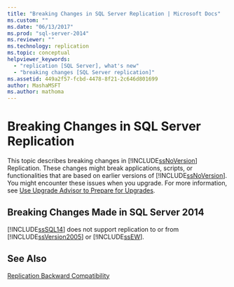 ```yaml
---
title: "Breaking Changes in SQL Server Replication | Microsoft Docs"
ms.custom: ""
ms.date: "06/13/2017"
ms.prod: "sql-server-2014"
ms.reviewer: ""
ms.technology: replication
ms.topic: conceptual
helpviewer_keywords: 
  - "replication [SQL Server], what's new"
  - "breaking changes [SQL Server replication]"
ms.assetid: 449a2f57-fcbd-4478-8f21-2c646d801699
author: MashaMSFT
ms.author: mathoma
---
```

# Breaking Changes in SQL Server Replication
  This topic describes breaking changes in [!INCLUDE[ssNoVersion](../../includes/ssnoversion-md.md)] Replication. These changes might break applications, scripts, or functionalities that are based on earlier versions of [!INCLUDE[ssNoVersion](../../includes/ssnoversion-md.md)]. You might encounter these issues when you upgrade. For more information, see [Use Upgrade Advisor to Prepare for Upgrades](../../sql-server/install/use-upgrade-advisor-to-prepare-for-upgrades.md).  
  
## Breaking Changes Made in SQL Server 2014  
 [!INCLUDE[ssSQL14](../../includes/sssql14-md.md)] does not support replication to or from [!INCLUDE[ssVersion2005](../../includes/ssversion2005-md.md)] or [!INCLUDE[ssEW](../../includes/ssew-md.md)].  
  
## See Also  
 [Replication Backward Compatibility](replication-backward-compatibility.md)  
  
  
